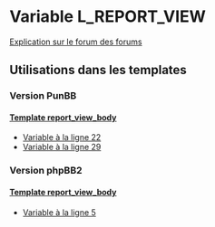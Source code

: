 # Variable L_REPORT_VIEW
[Explication sur le forum des forums](http://forum.forumactif.com/t294113-listing-des-variables#L_REPORT_VIEW)

## Utilisations dans les templates

### Version PunBB

#### [Template report_view_body](punbb/report_view_body.md)
* [Variable à la ligne 22](../punbb/report_view_body.tpl#L22)
* [Variable à la ligne 29](../punbb/report_view_body.tpl#L29)

### Version phpBB2

#### [Template report_view_body](subsilver/report_view_body.md)
* [Variable à la ligne 5](../subsilver/report_view_body.tpl#L5)